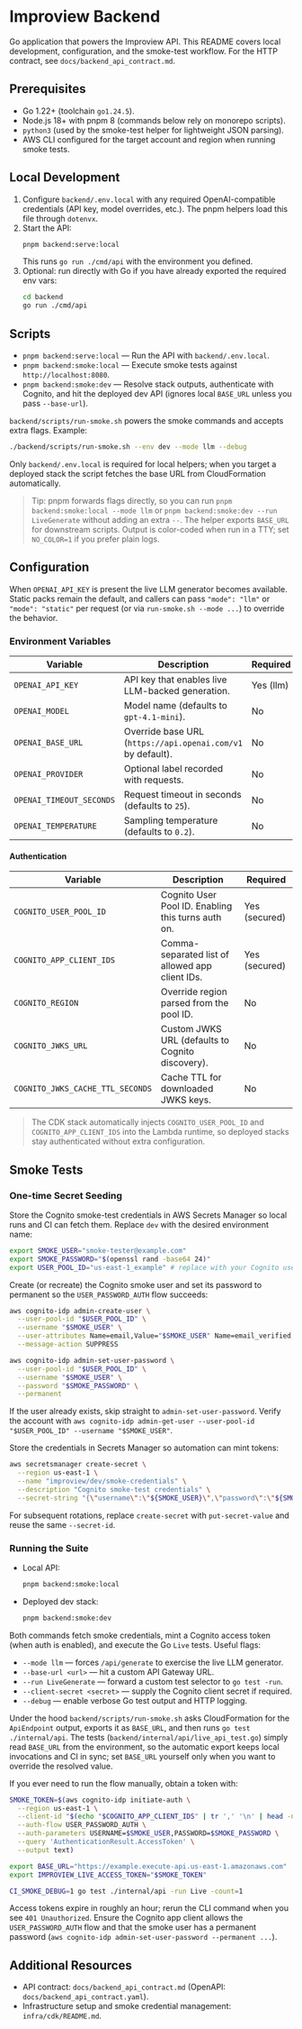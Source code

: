 # Improview Backend

Go application that powers the Improview API. This README covers local development, configuration, and the smoke-test workflow. For the HTTP contract, see `docs/backend_api_contract.md`.

## Prerequisites

- Go 1.22+ (toolchain `go1.24.5`).
- Node.js 18+ with pnpm 8 (commands below rely on monorepo scripts).
- `python3` (used by the smoke-test helper for lightweight JSON parsing).
- AWS CLI configured for the target account and region when running smoke tests.

## Local Development

1. Configure `backend/.env.local` with any required OpenAI-compatible credentials (API key, model overrides, etc.). The pnpm helpers load this file through `dotenvx`.
2. Start the API:
   ```bash
   pnpm backend:serve:local
   ```
   This runs `go run ./cmd/api` with the environment you defined.
3. Optional: run directly with Go if you have already exported the required env vars:
   ```bash
   cd backend
   go run ./cmd/api
   ```

## Scripts

- `pnpm backend:serve:local` — Run the API with `backend/.env.local`.
- `pnpm backend:smoke:local` — Execute smoke tests against `http://localhost:8080`.
- `pnpm backend:smoke:dev` — Resolve stack outputs, authenticate with Cognito, and hit the deployed dev API (ignores local `BASE_URL` unless you pass `--base-url`).

`backend/scripts/run-smoke.sh` powers the smoke commands and accepts extra flags. Example:

```bash
./backend/scripts/run-smoke.sh --env dev --mode llm --debug
```

Only `backend/.env.local` is required for local helpers; when you target a deployed stack the script fetches the base URL from CloudFormation automatically.

> Tip: pnpm forwards flags directly, so you can run `pnpm backend:smoke:local --mode llm` or `pnpm backend:smoke:dev --run LiveGenerate` without adding an extra `--`. The helper exports `BASE_URL` for downstream scripts.
> Output is color-coded when run in a TTY; set `NO_COLOR=1` if you prefer plain logs.

## Configuration

When `OPENAI_API_KEY` is present the live LLM generator becomes available. Static packs remain the default, and callers can pass `"mode": "llm"` or `"mode": "static"` per request (or via `run-smoke.sh --mode ...`) to override the behavior.

### Environment Variables

| Variable | Description | Required |
| --- | --- | --- |
| `OPENAI_API_KEY` | API key that enables live LLM-backed generation. | Yes (llm) |
| `OPENAI_MODEL` | Model name (defaults to `gpt-4.1-mini`). | No |
| `OPENAI_BASE_URL` | Override base URL (`https://api.openai.com/v1` by default). | No |
| `OPENAI_PROVIDER` | Optional label recorded with requests. | No |
| `OPENAI_TIMEOUT_SECONDS` | Request timeout in seconds (defaults to `25`). | No |
| `OPENAI_TEMPERATURE` | Sampling temperature (defaults to `0.2`). | No |

#### Authentication

| Variable | Description | Required |
| --- | --- | --- |
| `COGNITO_USER_POOL_ID` | Cognito User Pool ID. Enabling this turns auth on. | Yes (secured) |
| `COGNITO_APP_CLIENT_IDS` | Comma-separated list of allowed app client IDs. | Yes (secured) |
| `COGNITO_REGION` | Override region parsed from the pool ID. | No |
| `COGNITO_JWKS_URL` | Custom JWKS URL (defaults to Cognito discovery). | No |
| `COGNITO_JWKS_CACHE_TTL_SECONDS` | Cache TTL for downloaded JWKS keys. | No |

> The CDK stack automatically injects `COGNITO_USER_POOL_ID` and `COGNITO_APP_CLIENT_IDS` into the Lambda runtime, so deployed stacks stay authenticated without extra configuration.

## Smoke Tests

### One-time Secret Seeding

Store the Cognito smoke-test credentials in AWS Secrets Manager so local runs and CI can fetch them. Replace `dev` with the desired environment name:

```bash
export SMOKE_USER="smoke-tester@example.com"
export SMOKE_PASSWORD="$(openssl rand -base64 24)"
export USER_POOL_ID="us-east-1_example" # replace with your Cognito user pool ID
```

Create (or recreate) the Cognito smoke user and set its password to permanent so the `USER_PASSWORD_AUTH` flow succeeds:

```bash
aws cognito-idp admin-create-user \
  --user-pool-id "$USER_POOL_ID" \
  --username "$SMOKE_USER" \
  --user-attributes Name=email,Value="$SMOKE_USER" Name=email_verified,Value=true \
  --message-action SUPPRESS

aws cognito-idp admin-set-user-password \
  --user-pool-id "$USER_POOL_ID" \
  --username "$SMOKE_USER" \
  --password "$SMOKE_PASSWORD" \
  --permanent
```

If the user already exists, skip straight to `admin-set-user-password`. Verify the account with `aws cognito-idp admin-get-user --user-pool-id "$USER_POOL_ID" --username "$SMOKE_USER"`.

Store the credentials in Secrets Manager so automation can mint tokens:

```bash
aws secretsmanager create-secret \
  --region us-east-1 \
  --name "improview/dev/smoke-credentials" \
  --description "Cognito smoke-test credentials" \
  --secret-string "{\"username\":\"${SMOKE_USER}\",\"password\":\"${SMOKE_PASSWORD}\"}"
```

For subsequent rotations, replace `create-secret` with `put-secret-value` and reuse the same `--secret-id`.

### Running the Suite

- Local API:
  ```bash
  pnpm backend:smoke:local
  ```
- Deployed dev stack:
  ```bash
  pnpm backend:smoke:dev
  ```

Both commands fetch smoke credentials, mint a Cognito access token (when auth is enabled), and execute the Go `Live` tests. Useful flags:

- `--mode llm` — forces `/api/generate` to exercise the live LLM generator.
- `--base-url <url>` — hit a custom API Gateway URL.
- `--run LiveGenerate` — forward a custom test selector to `go test -run`.
- `--client-secret <secret>` — supply the Cognito client secret if required.
- `--debug` — enable verbose Go test output and HTTP logging.

Under the hood `backend/scripts/run-smoke.sh` asks CloudFormation for the `ApiEndpoint` output, exports it as `BASE_URL`, and then runs `go test ./internal/api`. The tests (`backend/internal/api/live_api_test.go`) simply read `BASE_URL` from the environment, so the automatic export keeps local invocations and CI in sync; set `BASE_URL` yourself only when you want to override the resolved value.

If you ever need to run the flow manually, obtain a token with:

```bash
SMOKE_TOKEN=$(aws cognito-idp initiate-auth \
  --region us-east-1 \
  --client-id "$(echo "$COGNITO_APP_CLIENT_IDS" | tr ',' '\n' | head -n1 | xargs)" \
  --auth-flow USER_PASSWORD_AUTH \
  --auth-parameters USERNAME=$SMOKE_USER,PASSWORD=$SMOKE_PASSWORD \
  --query 'AuthenticationResult.AccessToken' \
  --output text)

export BASE_URL="https://example.execute-api.us-east-1.amazonaws.com"
export IMPROVIEW_LIVE_ACCESS_TOKEN="$SMOKE_TOKEN"

CI_SMOKE_DEBUG=1 go test ./internal/api -run Live -count=1
```

Access tokens expire in roughly an hour; rerun the CLI command when you see `401 Unauthorized`. Ensure the Cognito app client allows the `USER_PASSWORD_AUTH` flow and that the smoke user has a permanent password (`aws cognito-idp admin-set-user-password --permanent ...`).

## Additional Resources

- API contract: `docs/backend_api_contract.md` (OpenAPI: `docs/backend_api_contract.yaml`).
- Infrastructure setup and smoke credential management: `infra/cdk/README.md`.
